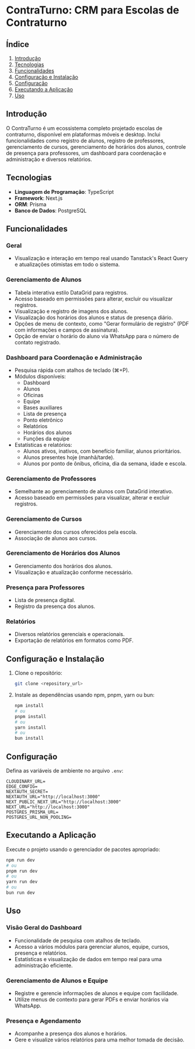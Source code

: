# ContraTurno: CRM para Escolas de Contraturno

## Índice

1. [Introdução](#introdu%C3%A7%C3%A3o)
2. [Tecnologias](#tecnologias)
3. [Funcionalidades](#funcionalidades)
4. [Configuração e Instalação](#configura%C3%A7%C3%A3o-e-instala%C3%A7%C3%A3o)
5. [Configuração](#configura%C3%A7%C3%A3o)
6. [Executando a Aplicação](#executando-a-aplica%C3%A7%C3%A3o)
7. [Uso](#uso)

## Introdução

O ContraTurno é um ecossistema completo projetado escolas de contraturno, disponível em plataformas móveis e desktop. Inclui funcionalidades como registro de alunos, registro de professores, gerenciamento de cursos, gerenciamento de horários dos alunos, controle de presença para professores, um dashboard para coordenação e administração e diversos relatórios.

## Tecnologias

- **Linguagem de Programação**: TypeScript
- **Framework**: Next.js
- **ORM**: Prisma
- **Banco de Dados**: PostgreSQL

## Funcionalidades

### Geral

- Visualização e interação em tempo real usando Tanstack's React Query e atualizações otimistas em todo o sistema.

### Gerenciamento de Alunos

- Tabela interativa estilo DataGrid para registros.
- Acesso baseado em permissões para alterar, excluir ou visualizar registros.
- Visualização e registro de imagens dos alunos.
- Visualização dos horários dos alunos e status de presença diário.
- Opções de menu de contexto, como "Gerar formulário de registro" (PDF com informações e campos de assinatura).
- Opção de enviar o horário do aluno via WhatsApp para o número de contato registrado.

### Dashboard para Coordenação e Administração

- Pesquisa rápida com atalhos de teclado (⌘+P).
- Módulos disponíveis:
  - Dashboard
  - Alunos
  - Oficinas
  - Equipe
  - Bases auxiliares
  - Lista de presença
  - Ponto eletrônico
  - Relatórios
  - Horários dos alunos
  - Funções da equipe
- Estatísticas e relatórios:
  - Alunos ativos, inativos, com benefício familiar, alunos prioritários.
  - Alunos presentes hoje (manhã/tarde).
  - Alunos por ponto de ônibus, oficina, dia da semana, idade e escola.

### Gerenciamento de Professores

- Semelhante ao gerenciamento de alunos com DataGrid interativo.
- Acesso baseado em permissões para visualizar, alterar e excluir registros.

### Gerenciamento de Cursos

- Gerenciamento dos cursos oferecidos pela escola.
- Associação de alunos aos cursos.

### Gerenciamento de Horários dos Alunos

- Gerenciamento dos horários dos alunos.
- Visualização e atualização conforme necessário.

### Presença para Professores

- Lista de presença digital.
- Registro da presença dos alunos.

### Relatórios

- Diversos relatórios gerenciais e operacionais.
- Exportação de relatórios em formatos como PDF.

## Configuração e Instalação

1. Clone o repositório:
   ```bash
   git clone <repository_url>
   ```
2. Instale as dependências usando npm, pnpm, yarn ou bun:
   ```bash
   npm install
   # ou
   pnpm install
   # ou
   yarn install
   # ou
   bun install
   ```

## Configuração

Defina as variáveis de ambiente no arquivo `.env`:
```env
CLOUDINARY_URL=
EDGE_CONFIG=
NEXTAUTH_SECRET=
NEXTAUTH_URL="http://localhost:3000"
NEXT_PUBLIC_NEXT_URL="http://localhost:3000"
NEXT_URL="http://localhost:3000"
POSTGRES_PRISMA_URL=
POSTGRES_URL_NON_POOLING=
```

## Executando a Aplicação

Execute o projeto usando o gerenciador de pacotes apropriado:
```bash
npm run dev
# ou
pnpm run dev
# ou
yarn run dev
# ou
bun run dev
```

## Uso

### Visão Geral do Dashboard

- Funcionalidade de pesquisa com atalhos de teclado.
- Acesso a vários módulos para gerenciar alunos, equipe, cursos, presença e relatórios.
- Estatísticas e visualização de dados em tempo real para uma administração eficiente.

### Gerenciamento de Alunos e Equipe

- Registre e gerencie informações de alunos e equipe com facilidade.
- Utilize menus de contexto para gerar PDFs e enviar horários via WhatsApp.

### Presença e Agendamento

- Acompanhe a presença dos alunos e horários.
- Gere e visualize vários relatórios para uma melhor tomada de decisão.